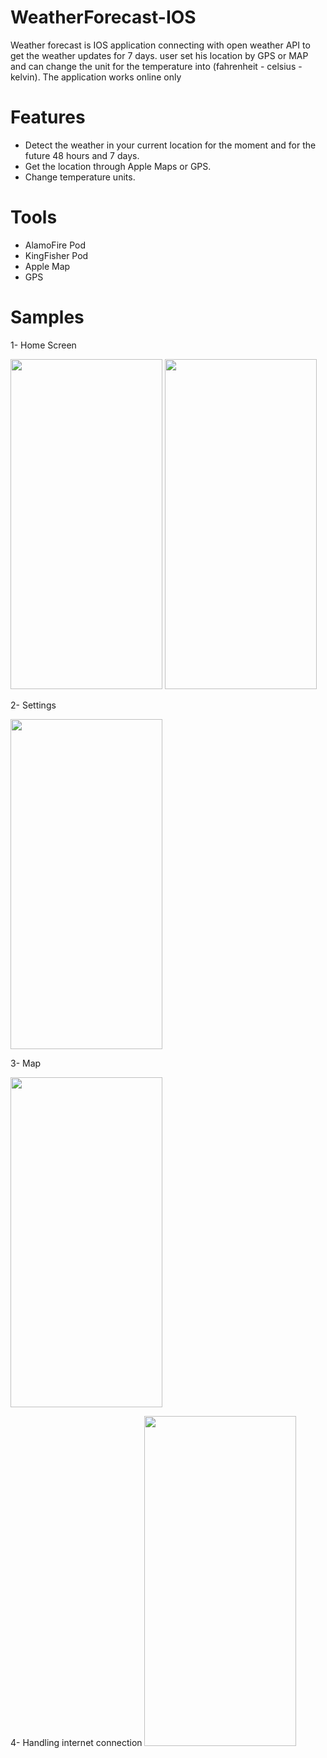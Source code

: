 # WeatherForecast-IOS
Weather forecast is IOS application connecting with open weather API to get the weather updates for 7 days. 
user set his location by GPS or MAP and can change the unit for the temperature into (fahrenheit - celsius - kelvin). The application works online only


# Features
 - Detect the weather in your current location for the moment and for the future 48 hours and 7 days.
 - Get the location through Apple Maps or GPS.
 - Change temperature units.
# Tools
- AlamoFire Pod
- KingFisher Pod
- Apple Map
- GPS


# Samples

1- Home Screen

   <img src="https://user-images.githubusercontent.com/87453033/169713571-a6b09d35-0b67-45bb-b9e5-4f0a30ebcd88.png" width="243" height="528">    <img src="https://user-images.githubusercontent.com/87453033/169713573-d9ac572c-b3bf-4957-9217-2bb6b8ba8276.png" width="243" height="528">

2- Settings
<p>
     <img src="https://user-images.githubusercontent.com/87453033/169713767-31fe9bec-2f1a-42ec-9a3c-48ff48f1b3bf.png" width="243" height="528">
</P>
3- Map
<p>
     <img src="https://user-images.githubusercontent.com/87453033/169713764-07032a4d-dc3c-4aa0-a05d-87e44c072f30.png" width="243" height="528">
</p>
4- Handling internet connection 


   <img src="https://user-images.githubusercontent.com/87453033/169713666-83f80eec-46da-4d70-b478-f5ea730dc798.png" width="243" height="528">
